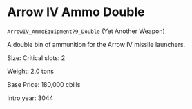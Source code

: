 # Arrow IV Ammo Double

`ArrowIV_AmmoEquipment79_Double` (Yet Another Weapon)

A double bin of ammunition for the Arrow IV missile launchers.

Size: Critical slots: 2

Weight: 2.0 tons

Base Price: 180,000 cbills

Intro year: 3044

